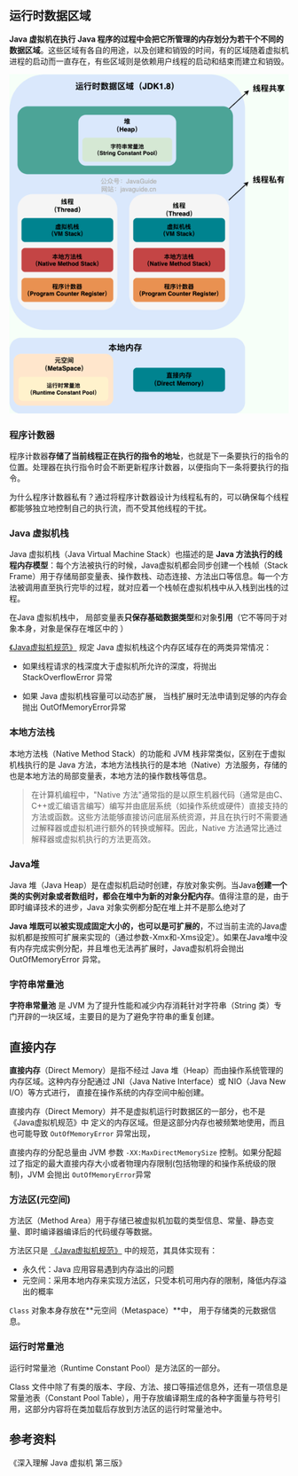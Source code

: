 

## 运行时数据区域

**Java 虚拟机在执行 Java 程序的过程中会把它所管理的内存划分为若干个不同的数据区域**。这些区域有各自的用途，以及创建和销毁的时间，有的区域随着虚拟机进程的启动而一直存在，有些区域则是依赖用户线程的启动和结束而建立和销毁。

![Java 运行时数据区域（JDK1.8 ）](images/java-runtime-data-areas-jdk1.8.png)



### 程序计数器

程序计数器**存储了当前线程正在执行的指令的地址**，也就是下一条要执行的指令的位置。处理器在执行指令时会不断更新程序计数器，以便指向下一条将要执行的指令。

为什么程序计数器私有？通过将程序计数器设计为线程私有的，可以确保每个线程都能够独立地控制自己的执行流，而不受其他线程的干扰。



### Java 虚拟机栈

Java 虚拟机栈（Java Virtual Machine Stack）也描述的是 **Java 方法执行的线程内存模型**：每个方法被执行的时候，Java虚拟机都会同步创建一个栈帧（Stack Frame）用于存储局部变量表、操作数栈、动态连接、方法出口等信息。每一个方法被调用直至执行完毕的过程，就对应着一个栈帧在虚拟机栈中从入栈到出栈的过程。

在Java 虚拟机栈中， 局部变量表**只保存基础数据类型**和对象**引用**（它不等同于对象本身，对象是保存在堆区中的 ）



[《Java虚拟机规范》](https://docs.oracle.com/javase/specs/jvms/se17/html/jvms-2.html#jvms-2.5.2) 规定 Java 虚拟机栈这个内存区域存在的两类异常情况：

- 如果线程请求的栈深度大于虚拟机所允许的深度，将抛出 StackOverflowError 异常

- 如果 Java 虚拟机栈容量可以动态扩展， 当栈扩展时无法申请到足够的内存会抛出 OutOfMemoryError异常



### **本地方法栈**

本地方法栈（Native Method Stack）的功能和 JVM 栈非常类似，区别在于虚拟机栈执行的是 Java 方法，本地方法栈执行的是本地（Native）方法服务，存储的也是本地方法的局部变量表，本地方法的操作数栈等信息。

> 在计算机编程中，"Native 方法"通常指的是以原生机器代码（通常是由C、C++或汇编语言编写）编写并由底层系统（如操作系统或硬件）直接支持的方法或函数。这些方法能够直接访问底层系统资源，并且在执行时不需要通过解释器或虚拟机进行额外的转换或解释。因此，Native 方法通常比通过解释器或虚拟机执行的方法更高效。



### Java堆

Java 堆（Java Heap）是在虚拟机启动时创建，存放对象实例。当Java**创建一个类的实例对象或者数组时，都会在堆中为新的对象分配内存**。值得注意的是，由于即时编译技术的进步，Java 对象实例都分配在堆上并不是那么绝对了

**Java 堆既可以被实现成固定大小的，也可以是可扩展的**，不过当前主流的Java虚拟机都是按照可扩展来实现的（通过参数-Xmx和-Xms设定）。如果在Java堆中没有内存完成实例分配，并且堆也无法再扩展时，Java虚拟机将会抛出 OutOfMemoryError 异常。





### 字符串常量池

**字符串常量池** 是 JVM 为了提升性能和减少内存消耗针对字符串（String 类）专门开辟的一块区域，主要目的是为了避免字符串的重复创建。





## 直接内存

**直接内存**（Direct Memory）是指不经过 Java 堆（Heap）而由操作系统管理的内存区域。这种内存分配通过 JNI（Java Native Interface）或 NIO（Java New I/O）等方式进行， 直接在操作系统的内存空间中船创建。

直接内存（Direct Memory）并不是虚拟机运行时数据区的一部分，也不是《Java虚拟机规范》中 定义的内存区域。但是这部分内存也被频繁地使用，而且也可能导致 `OutOfMemoryError` 异常出现，

直接内存的分配总量由 JVM 参数 `-XX:MaxDirectMemorySize` 控制。如果分配超过了指定的最大直接内存大小或者物理内存限制(包括物理的和操作系统级的限制)，JVM 会抛出 `OutOfMemoryError`异常



### 方法区(元空间)

方法区（Method Area）用于存储已被虚拟机加载的类型信息、常量、静态变量、即时编译器编译后的代码缓存等数据。

方法区只是 [《Java虚拟机规范》](https://docs.oracle.com/javase/specs/jvms/se17/html/jvms-2.html#jvms-2.5.4) 中的规范，其具体实现有：

- 永久代：Java 应用容易遇到内存溢出的问题
- 元空间：采用本地内存来实现方法区，只受本机可用内存的限制，降低内存溢出的概率



`Class` 对象本身存放在**元空间（Metaspace）**中， 用于存储类的元数据信息。



### 运行时常量池

运行时常量池（Runtime Constant Pool）是方法区的一部分。

Class 文件中除了有类的版本、字段、方法、接口等描述信息外，还有一项信息是常量池表（Constant Pool Table），用于存放编译期生成的各种字面量与符号引用，这部分内容将在类加载后存放到方法区的运行时常量池中。





## 参考资料

《深入理解 Java 虚拟机  第三版》